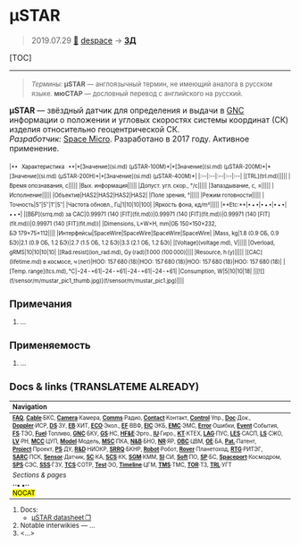 # µSTAR
> 2019.07.29 [🚀](../index/index.md) [despace](index.md) → **[ЗД](sensor.md)**

[TOC]

---

> <small>*Термины:* **µSTAR** — англоязычный термин, не имеющий аналога в русском языке. **мюСТАР** — дословный перевод с английского на русский.</small>

**µSTAR** — звёздный датчик для определения и выдачи в [GNC](gnc.md) информации о положении и угловых скоростях системы координат (СК) изделия относительно геоцентрической СК.  
*Разработчик:* [Space Micro](space_micro.md). Разработано в 2017 году. Активное применение.

<small>

<small>
|*•    Характеристика    •*|*[Значение](si.md) (µSTAR-100M)*|*[Значение](si.md) (µSTAR-200M)*|*[Значение](si.md) (µSTAR-200H)*|*[Значение](si.md) (µSTAR-400M)*|
|:--|:--|:--|:--|:--|
|[TRL](trl.md)|||||
|Время опознавания, с|||||
|Вых. информация|||||
|Допуст. угл. скор., °/с|||||
|Запаздывание, с, ≤|||||
|Исполнение|||||
|Объектив|HAS2|HAS2|HAS2|HAS2|
|Поле зрения, °|||||
|Режим готовности|||||
|Точность|5″|5″|1″|5″|
|Частота обновл., Гц|1|10|10|100|
|Яркость фона, кд/m²|||||
|**Etc:**|• • •|• • •|• • •|• • •|
|[ВБР](srrq.md) за САС|0.99971 (140 [FIT](fit.md))|0.99971 (140 [FIT](fit.md))|0.99971 (140 [FIT](fit.md))|0.99971 (140 [FIT](fit.md))|
|Dimensions, L×W×H, mm|ОБ 150×150×232,<br> БЭ 179×75×112||||
|Интерфейсы|SpaceWire|SpaceWire|SpaceWire|SpaceWire|
|Mass, kg|1.8 (0.9 ОБ, 0.9 БЭ)|2.1 (0.9 ОБ, 1.2 БЭ)|2.7 (1.5 ОБ, 1.2 БЭ)|3.3 (2.1 ОБ, 1.2 БЭ)|
|[Voltage](voltage.md), V|||||
|Overload, gRMS|10|10|10|10|
|[Rad.resist](ion_rad.md), Gy (rad)|1 000 (100 000)||||
|Resource, h (y)|||||
|[САС](lifetime.md) в космосе, ч (лет)|НОО: 157 680 (18)|НОО: 157 680 (18)|НОО: 157 680 (18)|НОО: 157 680 (18)|
|[Temp. range](tcs.md), ℃|−24 ‑ +61|−24 ‑ +61|−24 ‑ +61|−24 ‑ +61|
|Consumption, W|5|10|10|18|
||[![](f/sensor/m/mustar_pic1_thumb.jpg)](f/sensor/m/mustar_pic1.jpg)||||

</small>



<p style="page-break-after:always"> </p>

## Примечания
   1. …



## Применяемость
   1. …



<p style="page-break-after:always"> </p>

## Docs & links (TRANSLATEME ALREADY)
|Navigation|
|:--|
|<small>**[FAQ](faq.md)**, **[Cable](cable.md)**·БКС, **[Camera](cam.md)**·Камера, **[Comms](comms.md)**·Радио, **[Contact](contact.md)**·Контакт, **[Control](control.md)**·Упр., **[Doc](doc.md)**·Док., **[Doppler](doppler.md)**·ИСР, **[DS](ds.md)**·ЗУ, **[EB](eb.md)**·ХИТ, **[ECO](ecology.md)**·Экол., **[EF](ef.md)**·ВВФ, **[ElC](elc.md)**·ЭКБ, **[EMC](emc.md)**·ЭМС, **[Error](error.md)**·Ошибки, **[Event](event.md)**·События, **[FS](fs.md)**·ТЭО, **[Fuel](fuel.md)**·Топливо, **[GNC](gnc.md)**·БКУ, **[GS](scs.md)**·НС, **[HF&E](hfe.md)**·Эрго., **[IU](iu.md)**·Гиро., **[KT](kt.md)**·КТЕХ, **[LAG](lag.md)**·ПУC, **[LES](les.md)**·САСП, **[LS](ls.md)**·СЖО, **[LV](lv.md)**·РН, **[MCC](mcc.md)**·ЦУП, **[Model](model.md)**·Модель, **[MSC](sc.md)**·ПКА, **[N&B](nnb.md)**·БНО, **[NR](nr.md)**·ЯР, **[OBC](obc.md)**·ЦВМ, **[OE](oe.md)**·БА, **[Pat.](патент.md)**·Патент, **[Project](project.md)**·Проект, **[PS](ps.md)**·ДУ, **[R&D](rnd.md)**·НИОКР, **[SRRQ](srrq.md)**·БКНР, **[Robot](robotics.md)**·Робот, **[Rover](rover.md)**·Планетоход, **[RTG](rtg.md)**·РИТЭГ, **[SARC](sarc.md)**·ПСК, **[Sensor](sensor.md)**·Датчик, **[SC](sc.md)**·КА, **[SCS](scs.md)**·КК, **[SGM](sgm.md)**·КММ, **[SI](si.md)**·СИ, **[Soft](soft.md)**·ПО, **[SP](sp.md)**·БС, **[Spaceport](spaceport.md)**·Космодром, **[SPS](sps.md)**·СЭС, **[SSS](sss.md)**·ГЗУ, **[TCS](tcs.md)**·СОТР, **[Test](test.md)**·ЭО, **[Timeline](timeline.md)**·ЦГМ, **[TMS](tms.md)**·ТМС, **[TOR](tor.md)**·ТЗ, **[TRL](trl.md)**·УГТ</small>|
|*Sections & pages*|
|**··• [](.md) •··**<br> <mark>NOCAT</mark>|

   1. Docs:
      - [µSTAR datasheet ❐](f/sensor/m/mustar_datasheet.pdf)
   1. Notable interwikies — …
   1. <…>
